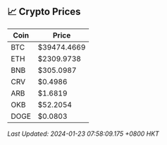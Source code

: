 ## 📈 Crypto Prices

| Coin | Price |
| ---- | ----- |
| BTC | $39474.4669 |
| ETH | $2309.9738 |
| BNB | $305.0987 |
| CRV | $0.4986 |
| ARB | $1.6819 |
| OKB | $52.2054 |
| DOGE | $0.0803 |

_Last Updated: 2024-01-23 07:58:09.175 +0800 HKT_